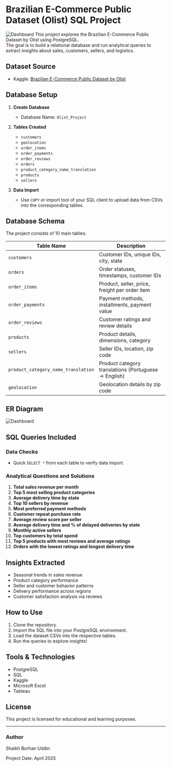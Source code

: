 # Brazilian E-Commerce Public Dataset (Olist) SQL Project
![Dashboard](https://github.com/ShaikhBorhanUddin/Brazilian_E_Commerce_Project/blob/main/Images/olist.png?raw=true)
This project explores the Brazilian E-Commerce Public Dataset by Olist using PostgreSQL.  
The goal is to build a relational database and run analytical queries to extract insights about sales, customers, sellers, and logistics.

## Dataset Source

- Kaggle: [Brazilian E-Commerce Public Dataset by Olist](https://www.kaggle.com/datasets/olistbr/brazilian-ecommerce)

## Database Setup

1. **Create Database**
   - Database Name: `Olist_Project`

2. **Tables Created**
   - `customers`
   - `geolocation`
   - `order_items`
   - `order_payments`
   - `order_reviews`
   - `orders`
   - `product_category_name_translation`
   - `products`
   - `sellers`

3. **Data Import**
   - Use `COPY` or import tool of your SQL client to upload data from CSVs into the corresponding tables.

##  Database Schema

The project consists of 10 main tables:

| Table Name                          | Description                                    |
|-------------------------------------|------------------------------------------------|
| `customers`                         | Customer IDs, unique IDs, city, state          |
| `orders`                            | Order statuses, timestamps, customer IDs       |
| `order_items`                       | Product, seller, price, freight per order item |
| `order_payments`                    | Payment methods, installments, payment value   |
| `order_reviews`                     | Customer ratings and review details            |
| `products`                          | Product details, dimensions, category          |
| `sellers`                           | Seller IDs, location, zip code                 |
| `product_category_name_translation` | Product category translations (Portuguese → English) |
| `geolocation`                       | Geolocation details by zip code                |
## ER Diagram
![Dashboard](https://github.com/ShaikhBorhanUddin/Brazilian_E_Commerce_Project/blob/main/Images/olist.png?raw=true)

## SQL Queries Included

### Data Checks
- Quick `SELECT *` from each table to verify data import.

### Analytical Questions and Solutions

1. **Total sales revenue per month**
2. **Top 5 most selling product categories**
3. **Average delivery time by state**
4. **Top 10 sellers by revenue**
5. **Most preferred payment methods**
6. **Customer repeat purchase rate**
7. **Average review score per seller**
8. **Average delivery time and % of delayed deliveries by state**
9. **Monthly active sellers**
10. **Top customers by total spend**
11. **Top 5 products with most reviews and average ratings**
12. **Orders with the lowest ratings and longest delivery time**

## Insights Extracted

- Seasonal trends in sales revenue
- Product category performance
- Seller and customer behavior patterns
- Delivery performance across regions
- Customer satisfaction analysis via reviews

## How to Use

1. Clone the repository.
2. Import the SQL file into your PostgreSQL environment.
3. Load the dataset CSVs into the respective tables.
4. Run the queries to explore insights!

## Tools & Technologies

- PostgreSQL
- SQL
- Kaggle
- Microsoft Excel
- Tableau

## License

This project is licensed for educational and learning purposes.

---

### Author

Shaikh Borhan Uddin 

Project Date: April 2025

